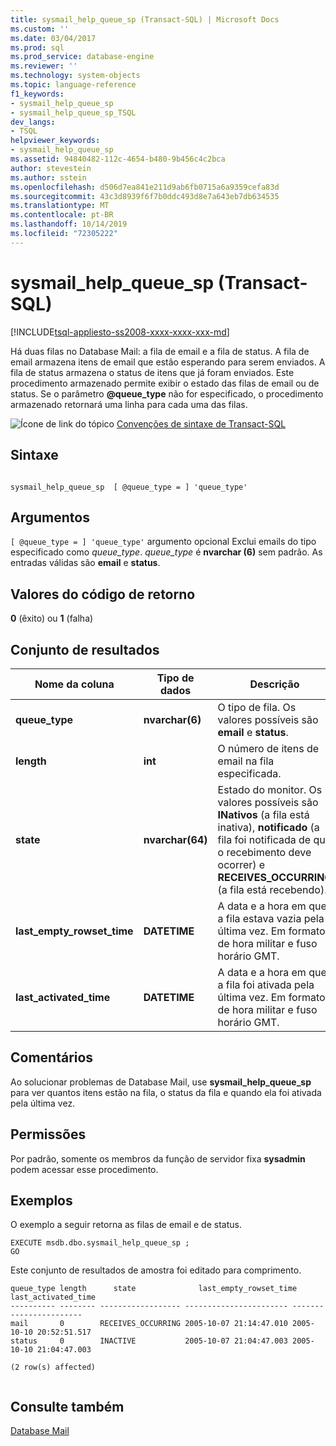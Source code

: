 ```yaml
---
title: sysmail_help_queue_sp (Transact-SQL) | Microsoft Docs
ms.custom: ''
ms.date: 03/04/2017
ms.prod: sql
ms.prod_service: database-engine
ms.reviewer: ''
ms.technology: system-objects
ms.topic: language-reference
f1_keywords:
- sysmail_help_queue_sp
- sysmail_help_queue_sp_TSQL
dev_langs:
- TSQL
helpviewer_keywords:
- sysmail_help_queue_sp
ms.assetid: 94840482-112c-4654-b480-9b456c4c2bca
author: stevestein
ms.author: sstein
ms.openlocfilehash: d506d7ea841e211d9ab6fb0715a6a9359cefa83d
ms.sourcegitcommit: 43c3d8939f6f7b0ddc493d8e7a643eb7db634535
ms.translationtype: MT
ms.contentlocale: pt-BR
ms.lasthandoff: 10/14/2019
ms.locfileid: "72305222"
---
```

# <a name="sysmail_help_queue_sp-transact-sql"></a>sysmail_help_queue_sp (Transact-SQL)
[!INCLUDE[tsql-appliesto-ss2008-xxxx-xxxx-xxx-md](../../includes/tsql-appliesto-ss2008-xxxx-xxxx-xxx-md.md)]

  Há duas filas no Database Mail: a fila de email e a fila de status. A fila de email armazena itens de email que estão esperando para serem enviados. A fila de status armazena o status de itens que já foram enviados. Este procedimento armazenado permite exibir o estado das filas de email ou de status. Se o parâmetro **\@queue_type** não for especificado, o procedimento armazenado retornará uma linha para cada uma das filas.  
  
 ![Ícone de link do tópico](../../database-engine/configure-windows/media/topic-link.gif "Ícone de link do tópico") [Convenções de sintaxe de Transact-SQL](../../t-sql/language-elements/transact-sql-syntax-conventions-transact-sql.md)  
  
## <a name="syntax"></a>Sintaxe  
  
```  
  
sysmail_help_queue_sp  [ @queue_type = ] 'queue_type'  
```  
  
## <a name="arguments"></a>Argumentos  
`[ @queue_type = ] 'queue_type'` argumento opcional Exclui emails do tipo especificado como *queue_type*. *queue_type* é **nvarchar (6)** sem padrão. As entradas válidas são **email** e **status**.  
  
## <a name="return-code-values"></a>Valores do código de retorno  
 **0** (êxito) ou **1** (falha)  
  
## <a name="result-set"></a>Conjunto de resultados  
  
|Nome da coluna|Tipo de dados|Descrição|  
|-----------------|---------------|-----------------|  
|**queue_type**|**nvarchar(6)**|O tipo de fila. Os valores possíveis são **email** e **status**.|  
|**length**|**int**|O número de itens de email na fila especificada.|  
|**state**|**nvarchar(64)**|Estado do monitor. Os valores possíveis são **INativos** (a fila está inativa), **notificado** (a fila foi notificada de que o recebimento deve ocorrer) e **RECEIVES_OCCURRING** (a fila está recebendo).|  
|**last_empty_rowset_time**|**DATETIME**|A data e a hora em que a fila estava vazia pela última vez. Em formato de hora militar e fuso horário GMT.|  
|**last_activated_time**|**DATETIME**|A data e a hora em que a fila foi ativada pela última vez. Em formato de hora militar e fuso horário GMT.|  
  
## <a name="remarks"></a>Comentários  
 Ao solucionar problemas de Database Mail, use **sysmail_help_queue_sp** para ver quantos itens estão na fila, o status da fila e quando ela foi ativada pela última vez.  
  
## <a name="permissions"></a>Permissões  
 Por padrão, somente os membros da função de servidor fixa **sysadmin** podem acessar esse procedimento.  
  
## <a name="examples"></a>Exemplos  
 O exemplo a seguir retorna as filas de email e de status.  
  
```  
EXECUTE msdb.dbo.sysmail_help_queue_sp ;  
GO  
```  
  
 Este conjunto de resultados de amostra foi editado para comprimento.  
  
```  
queue_type length      state              last_empty_rowset_time  last_activated_time  
---------- -------- ------------------ ----------------------- -----------------------  
mail       0        RECEIVES_OCCURRING 2005-10-07 21:14:47.010 2005-10-10 20:52:51.517  
status     0        INACTIVE           2005-10-07 21:04:47.003 2005-10-10 21:04:47.003  
  
(2 row(s) affected)  
  
```  
  
## <a name="see-also"></a>Consulte também  
 [Database Mail](../../relational-databases/database-mail/database-mail.md)  
  
  
